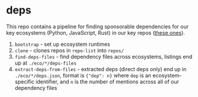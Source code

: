 # deps

This repo contains a pipeline for finding sponsorable dependencies for our key
ecosystems (Python, JavaScript, Rust) in our key repos ([these
ones](https://open.sentry.io/structure/)).

1. `bootstrap` - set up ecosystem runtimes
1. `clone` - clones repos in `repo-list` into `repos/`
1. `find-deps-files` - find dependency files across ecosystems, listings end up
   at `./eco/*/deps-files`
1. `extract-deps-from-files` - extracted deps (direct deps only) end up in
   `./eco/*/deps.json`, format is `{"dep": n}` where `dep` is an
ecosystem-specific identifier, and `n` is the number of mentions across all of
our dependency files
